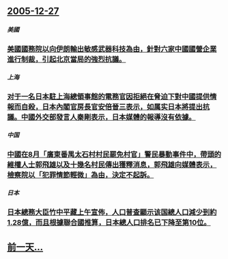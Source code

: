 ## [2005-12-27](/zh/news/2005/12/27/index.md)

##### 美國
### [美國國務院以向伊朗輸出敏感武器科技為由，針對六家中國國營企業進行制裁，引起北京當局的強烈抗議。](/zh/news/2005/12/27/美國國務院以向伊朗輸出敏感武器科技為由-針對六家中國國營企業進行制裁-引起北京當局的強烈抗議.md)
##### 上海
### [对于一名日本駐上海總領事館的電務官因拒絕在脅迫下對中國提供情報而自殺，日本內閣官房長官安倍晉三表示，如属实日本將提出抗議。中國外交部發言人秦剛表示，日本媒體的報導沒有依據。](/zh/news/2005/12/27/对于一名日本駐上海總領事館的電務官因拒絕在脅迫下對中國提供情報而自殺-日本內閣官房長官安倍晉三表示-如属实日本將提出抗議.md)
##### 中国
### [中國在8月「廣東番禺太石村村民罷免村官」警民暴動事件中，帶頭的維權人士郭飛雄以及十幾名村民傳出獲釋消息，郭飛雄向媒體表示，檢察院以「犯罪情節輕微」為由，決定不起訴。](/zh/news/2005/12/27/中國在8月-廣東番禺太石村村民罷免村官-警民暴動事件中-帶頭的維權人士郭飛雄以及十幾名村民傳出獲釋消息-郭飛雄向媒體表示.md)
##### 日本
### [日本總務大臣竹中平藏上午宣佈，人口普查顯示该国總人口減少到約1.28億，而且根據聯合國推算，日本總人口排名已下降至第10位。](/zh/news/2005/12/27/日本總務大臣竹中平藏上午宣佈-人口普查顯示该国總人口減少到約128億-而且根據聯合國推算-日本總人口排名已下降至第10.md)
## [前一天...](/zh/news/2005/01/31/index.md)

